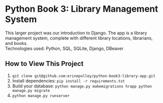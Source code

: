 # Python Book 3: Library Management System
This larger project was our introduction to Django. The app is a library management system, complete with different library locations, librarians, and books. 
<br>
Technologies used: Python, SQL, SQLite, Django, DBeaver

## How to View This Project

1. `git clone git@github.com:erinepolley/python-book3-library-app.git`
2. Install dependencies: `pip install -r requirements.txt`
3. Build your database: `python manage.py makemigrations hrapp
python manage.py migrate`
4. `python manage.py runserver`

